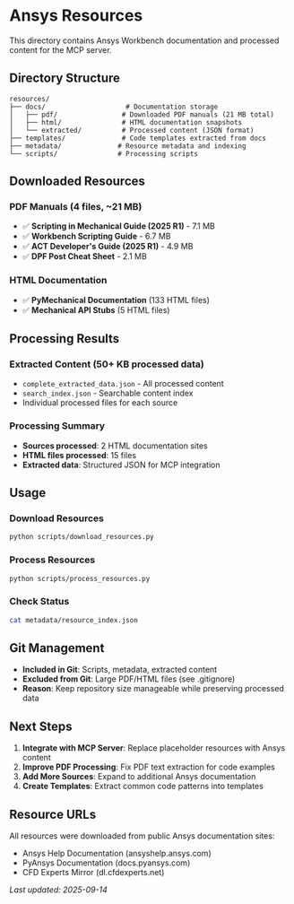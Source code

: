 # Ansys Resources

This directory contains Ansys Workbench documentation and processed content for the MCP server.

## Directory Structure

```
resources/
├── docs/                    # Documentation storage
│   ├── pdf/                # Downloaded PDF manuals (21 MB total)
│   ├── html/               # HTML documentation snapshots
│   └── extracted/          # Processed content (JSON format)
├── templates/              # Code templates extracted from docs
├── metadata/              # Resource metadata and indexing
└── scripts/               # Processing scripts
```

## Downloaded Resources

### PDF Manuals (4 files, ~21 MB)
- ✅ **Scripting in Mechanical Guide (2025 R1)** - 7.1 MB
- ✅ **Workbench Scripting Guide** - 6.7 MB
- ✅ **ACT Developer's Guide (2025 R1)** - 4.9 MB
- ✅ **DPF Post Cheat Sheet** - 2.1 MB

### HTML Documentation
- ✅ **PyMechanical Documentation** (133 HTML files)
- ✅ **Mechanical API Stubs** (5 HTML files)

## Processing Results

### Extracted Content (50+ KB processed data)
- `complete_extracted_data.json` - All processed content
- `search_index.json` - Searchable content index
- Individual processed files for each source

### Processing Summary
- **Sources processed**: 2 HTML documentation sites
- **HTML files processed**: 15 files
- **Extracted data**: Structured JSON for MCP integration

## Usage

### Download Resources
```bash
python scripts/download_resources.py
```

### Process Resources
```bash
python scripts/process_resources.py
```

### Check Status
```bash
cat metadata/resource_index.json
```

## Git Management

- **Included in Git**: Scripts, metadata, extracted content
- **Excluded from Git**: Large PDF/HTML files (see .gitignore)
- **Reason**: Keep repository size manageable while preserving processed data

## Next Steps

1. **Integrate with MCP Server**: Replace placeholder resources with Ansys content
2. **Improve PDF Processing**: Fix PDF text extraction for code examples
3. **Add More Sources**: Expand to additional Ansys documentation
4. **Create Templates**: Extract common code patterns into templates

## Resource URLs

All resources were downloaded from public Ansys documentation sites:
- Ansys Help Documentation (ansyshelp.ansys.com)
- PyAnsys Documentation (docs.pyansys.com)
- CFD Experts Mirror (dl.cfdexperts.net)

*Last updated: 2025-09-14*